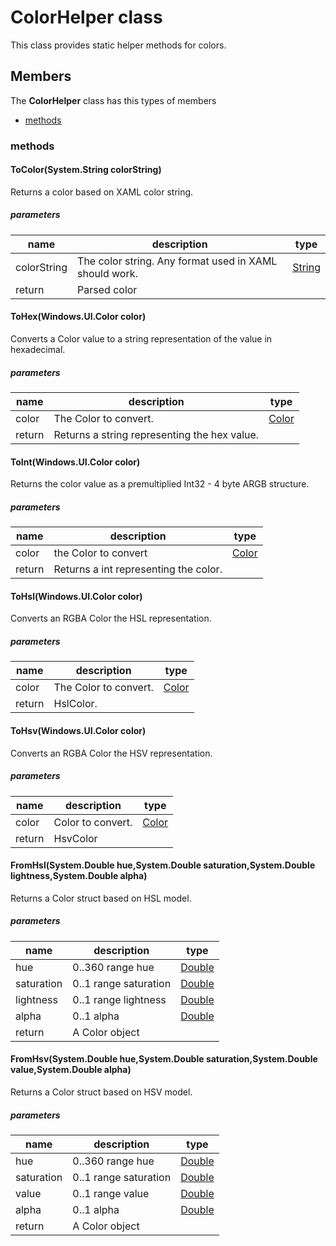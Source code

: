 
# ColorHelper class

This class provides static helper methods for colors.

## Members

The **ColorHelper** class has this types of members

* [methods](#methods)

### methods

#### ToColor(System.String colorString)

Returns a color based on XAML color string.

##### parameters



| name | description | type || --- | --- | --- || colorString | The color string. Any format used in XAML should work. | [String](https://msdn.microsoft.com/library/windows/apps/System.String) || return |Parsed color |
#### ToHex(Windows.UI.Color color)

Converts a Color value to a string representation of the value in hexadecimal.

##### parameters



| name | description | type || --- | --- | --- || color | The Color to convert. | [Color](https://msdn.microsoft.com/library/windows/apps/Windows.UI.Color) || return |Returns a string representing the hex value. |
#### ToInt(Windows.UI.Color color)

Returns the color value as a premultiplied Int32 - 4 byte ARGB structure.

##### parameters



| name | description | type || --- | --- | --- || color | the Color to convert | [Color](https://msdn.microsoft.com/library/windows/apps/Windows.UI.Color) || return |Returns a int representing the color. |
#### ToHsl(Windows.UI.Color color)

Converts an RGBA Color the HSL representation.

##### parameters



| name | description | type || --- | --- | --- || color | The Color to convert. | [Color](https://msdn.microsoft.com/library/windows/apps/Windows.UI.Color) || return |HslColor. |
#### ToHsv(Windows.UI.Color color)

Converts an RGBA Color the HSV representation.

##### parameters



| name | description | type || --- | --- | --- || color | Color to convert. | [Color](https://msdn.microsoft.com/library/windows/apps/Windows.UI.Color) || return |HsvColor |
#### FromHsl(System.Double hue,System.Double saturation,System.Double lightness,System.Double alpha)

Returns a Color struct based on HSL model.

##### parameters



| name | description | type || --- | --- | --- || hue | 0..360 range hue | [Double](https://msdn.microsoft.com/library/windows/apps/System.Double) || saturation | 0..1 range saturation | [Double](https://msdn.microsoft.com/library/windows/apps/System.Double) || lightness | 0..1 range lightness | [Double](https://msdn.microsoft.com/library/windows/apps/System.Double) || alpha | 0..1 alpha | [Double](https://msdn.microsoft.com/library/windows/apps/System.Double) || return |A Color object |
#### FromHsv(System.Double hue,System.Double saturation,System.Double value,System.Double alpha)

Returns a Color struct based on HSV model.

##### parameters



| name | description | type || --- | --- | --- || hue | 0..360 range hue | [Double](https://msdn.microsoft.com/library/windows/apps/System.Double) || saturation | 0..1 range saturation | [Double](https://msdn.microsoft.com/library/windows/apps/System.Double) || value | 0..1 range value | [Double](https://msdn.microsoft.com/library/windows/apps/System.Double) || alpha | 0..1 alpha | [Double](https://msdn.microsoft.com/library/windows/apps/System.Double) || return |A Color object |